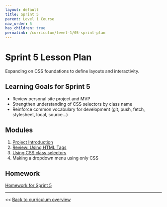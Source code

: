 ```yaml
---
layout: default
title: Sprint 5
parent: Level 1 Course
nav_order: 5
has_children: true
permalink: /curriculum/level-1/05-sprint-plan
---
```


# Sprint 5 Lesson Plan

Expanding on CSS foundations to define layouts and interactivity.

## Learning Goals for Sprint 5
* Review personal site project and MVP
* Strengthen understanding of CSS selectors by class name
* Reinforce common vocabulary for development (git, push, fetch, stylesheet, local, source...)

## Modules
1. [Project Introduction](../modules/project/mvp)
1. [Review: Using HTML Tags](../modules/using-html-tags)
1. [Using CSS class selectors](../modules/using-class-css-selectors)
1. Making a dropdown menu using only CSS

## Homework
[Homework for Sprint 5](./homework/)

---
<< [Back to curriculum overview](https://glover.io/refcode-docs/curriculum/)

